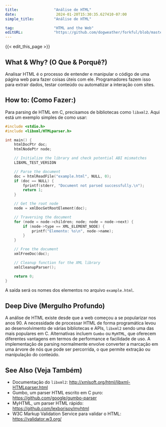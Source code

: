 ```yaml
---
title:                "Análise de HTML"
date:                  2024-01-20T15:30:35.627410-07:00
simple_title:         "Análise de HTML"

tag:                  "HTML and the Web"
editURL:              "https://github.com/dogweather/forkful/blob/master/content/pt/c/parsing-html.md"
---
```


{{< edit_this_page >}}

## What & Why? (O Que & Porquê?)
Analisar HTML é o processo de entender e manipular o código de uma página web para fazer coisas úteis com ele. Programadores fazem isso para extrair dados, testar conteúdo ou automatizar a interação com sites.

## How to: (Como Fazer:)
Para parsing de HTML em C, precisamos de bibliotecas como `libxml2`. Aqui está um exemplo simples de como usar:

```C
#include <stdio.h>
#include <libxml/HTMLparser.h>

int main() {
    htmlDocPtr doc;
    htmlNodePtr node;

    // Initialize the library and check potential ABI mismatches
    LIBXML_TEST_VERSION

    // Parse the document
    doc = htmlReadFile("example.html", NULL, 0);
    if (doc == NULL) {
        fprintf(stderr, "Document not parsed successfully.\n");
        return 1;
    }

    // Get the root node
    node = xmlDocGetRootElement(doc);

    // Traversing the document
    for (node = node->children; node; node = node->next) {
        if (node->type == XML_ELEMENT_NODE) {
            printf("Elemento: %s\n", node->name);
        }
    }

    // Free the document
    xmlFreeDoc(doc);

    // Cleanup function for the XML library
    xmlCleanupParser();

    return 0;
}
```

A saída será os nomes dos elementos no arquivo `example.html`.

## Deep Dive (Mergulho Profundo)
A análise de HTML existe desde que a web começou a se popularizar nos anos 90. A necessidade de processar HTML de forma programática levou ao desenvolvimento de várias bibliotecas e APIs, `libxml2` sendo uma das mais populares em C. Alternativas incluem `Gumbo` ou `MyHTML`, que oferecem diferentes vantagens em termos de performance e facilidade de uso. A implementação de parsing normalmente envolve converter a marcação em uma árvore de nós que pode ser percorrida, o que permite extração ou manipulação do conteúdo.

## See Also (Veja Também)
- Documentação do `libxml2`: http://xmlsoft.org/html/libxml-HTMLparser.html
- Gumbo, um parser HTML escrito em C puro: https://github.com/google/gumbo-parser
- MyHTML, um parser HTML rápido: https://github.com/lexborisov/myhtml
- W3C Markup Validation Service para validar o HTML: https://validator.w3.org/

